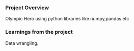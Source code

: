 ### Project Overview

 Olympic Hero using python libraries like numpy,pandas etc


### Learnings from the project

 Data wrangling.


